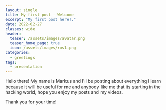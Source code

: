 ```yaml
---
layout: single
title: My first post - Welcome 
excerpt: "My first post here!."
date: 2022-02-27
classes: wide
header:
  teaser: /assets/images/avatar.png
  teaser_home_page: true
  icon: /assets/images/ros1.png
categories:
  - greetings
tags:  
  - presentation
---
```


Hello there! 
My name is Markus and I'll be posting about everything I learn because it will be useful for me and anybody like me that its starting
in the hacking world, hope you enjoy my posts and my videos.

Thank you for your time! 
